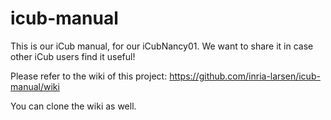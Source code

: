 # icub-manual
This is our iCub manual, for our iCubNancy01. We want to share it in case other iCub users find it useful!

Please refer to the wiki of this project: 
https://github.com/inria-larsen/icub-manual/wiki

You can clone the wiki as well. 
